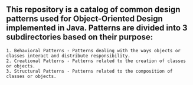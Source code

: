 ## This repository is a catalog of common design patterns used for Object-Oriented Design implemented in Java. Patterns are divided into 3 subdirectories based on their purpose:
    1. Behavioral Patterns - Patterns dealing with the ways objects or classes interact and distribute responsibility.
    2. Creational Patterns - Patterns related to the creation of classes or objects.
    3. Structural Patterns - Patterns related to the composition of classes or objects.
